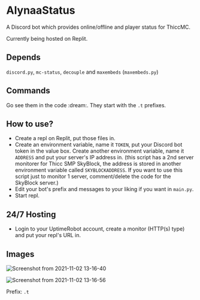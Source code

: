 # AlynaaStatus
A Discord bot which provides online/offline and player status for ThiccMC.

Currently being hosted on Replit.

## Depends
`discord.py`, `mc-status`, `decouple` and `maxembeds` (`maxembeds.py`)

## Commands
Go see them in the code :dream:. They start with the `.t` prefixes.

## How to use?
- Create a repl on Replit, put those files in.
- Create an environment variable, name it `TOKEN`, put your Discord bot token in the value box. Create another environment variable, name it `ADDRESS` and put your server's IP address in. (this script has a 2nd server monitorer for Thicc SMP SkyBlock, the address is stored in another environment variable called `SKYBLOCKADDRESS`. If you want to use this script just to monitor 1 server, comment/delete the code for the SkyBlock server.)
- Edit your bot's prefix and messages to your liking if you want in `main.py`.
- Start repl.

## 24/7 Hosting
- Login to your UptimeRobot account, create a monitor (HTTP(s) type) and put your repl's URL in.

## Images
![Screenshot from 2021-11-02 13-16-40](https://user-images.githubusercontent.com/73286927/139795708-28ae220e-85f7-4b56-b640-8b852c47e7c1.png)

![Screenshot from 2021-11-02 13-16-56](https://user-images.githubusercontent.com/73286927/139795715-3dd193a7-71dd-4978-8233-aa3c9af18cf5.png)

Prefix: `.t`
